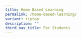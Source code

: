 ```yaml
---
title: Home Based Learning
permalink: /home-based-learning/
variant: tiptap
description: ""
third_nav_title: For Students
---
```


